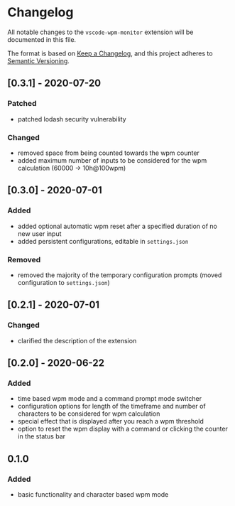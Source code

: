 # Changelog

All notable changes to the `vscode-wpm-monitor` extension will be documented in this file.

The format is based on [Keep a Changelog](https://keepachangelog.com/en/1.0.0/),
and this project adheres to [Semantic Versioning](https://semver.org/spec/v2.0.0.html).

## [0.3.1] - 2020-07-20

### Patched

- patched lodash security vulnerability

### Changed

- removed space from being counted towards the wpm counter
- added maximum number of inputs to be considered for the wpm calculation (60000 &rarr; 10h@100wpm)

## [0.3.0] - 2020-07-01

### Added

- added optional automatic wpm reset after a specified duration of no new user input
- added persistent configurations, editable in `settings.json`

### Removed

- removed the majority of the temporary configuration prompts (moved configuration to `settings.json`)

## [0.2.1] - 2020-07-01

### Changed

- clarified the description of the extension

## [0.2.0] - 2020-06-22

### Added

- time based wpm mode and a command prompt mode switcher
- configuration options for length of the timeframe and number of characters to be considered for wpm calculation
- special effect that is displayed after you reach a wpm threshold
- option to reset the wpm display with a command or clicking the counter in the status bar

## 0.1.0

### Added

- basic functionality and character based wpm mode
